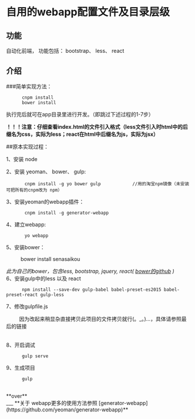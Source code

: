 # 自用的webapp配置文件及目录层级


## 功能

自动化前端， 功能包括： bootstrap、 less、 react

## 介绍

###简单实现方法：

          cnpm install
          bower install

执行完后就可在app目录里进行开发。（即跳过下述过程的1-7步）        
  <br/>
  
**！！！注意：仔细查看index.html的文件引入格式（less文件引入时html中的后缀名为css，实际为less；react在html中后缀名为js，实际为jsx）**
  <br/>
  
##原本实现过程：

  1、安装 node
   
  2、安装 yeoman、 bower、 gulp:
  
           cnpm install -g yo bower gulp            //用的淘宝npm镜像（未安装可把所有的cnpm改为 npm）

  3、安装yeoman的webapp插件：
          
           cnpm install -g generator-webapp
  
  4、建立webapp:
             
           yo webapp
           
  5、安装bower：
          
            bower install senasaikou     
           
           
   *此为自己的bower，包含less, bootstrap, jquery, react( [bower的github](https://github.com/Senasaikou/bower) )*
   <br/>
  6、安装gulp中的less 以及 react
  
          npm install --save-dev gulp-babel babel-preset-es2015 babel-preset-react gulp-less
          
  7、修改gulpfile.js                                   
  
          因为改起来稍显杂直接拷贝此项目的文件拷贝就行(。_。)...，具体请参照最后的链接
  
   <br/>
  8、开启调试
          
          gulp serve
  9、生成项目
          
          gulp                                             
  <br/>
**over**
   <br/>
 ___
**关于 webapp更多的使用方法参照 [generator-webapp](https://github.com/yeoman/generator-webapp)**
